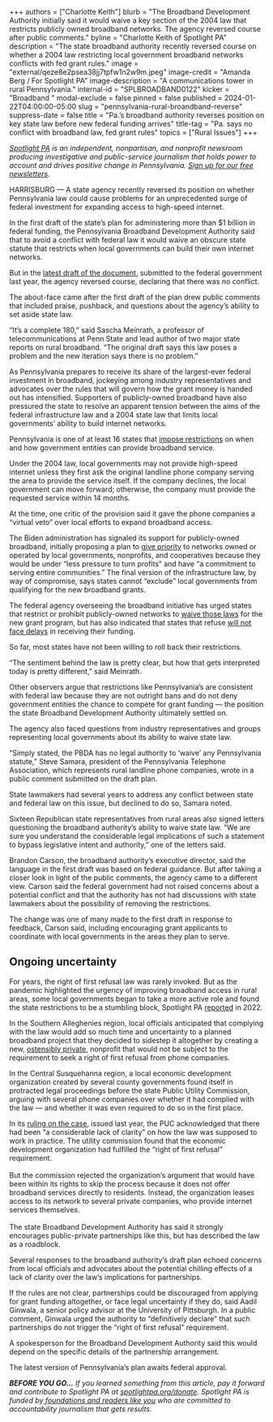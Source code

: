 +++
authors = ["Charlotte Keith"]
blurb = "The Broadband Development Authority initially said it would waive a key section of the 2004 law that restricts publicly owned broadband networks. The agency reversed course after public comments."
byline = "Charlotte Keith of Spotlight PA"
description = "The state broadband authority recently reversed course on whether a 2004 law restricting local government broadband networks conflicts with fed grant rules."
image = "external/qeze8e2psea38jj7tpfw1n2w9m.jpeg"
image-credit = "Amanda Berg / For Spotlight PA"
image-description = "A communications tower in rural Pennsylvania."
internal-id = "SPLBROADBAND0122"
kicker = "Broadband "
modal-exclude = false
pinned = false
published = 2024-01-22T04:00:00-05:00
slug = "pennsylvania-rural-broandband-reverse"
suppress-date = false
title = "Pa.’s broadband authority reverses position on key state law before new federal funding arrives"
title-tag = "Pa. says no conflict with broadband law, fed grant rules"
topics = ["Rural Issues"]
+++

<a href="https://www.spotlightpa.org/"><em>Spotlight PA</em></a><em> is an independent, nonpartisan, and nonprofit newsroom producing investigative and public-service journalism that holds power to account and drives positive change in Pennsylvania. </em><a href="https://www.spotlightpa.org/newsletters"><em>Sign up for our free newsletters</em></a><em>.</em>

HARRISBURG — A state agency recently reversed its position on whether Pennsylvania law could cause problems for an unprecedented surge of federal investment for expanding access to high-speed internet.

In the first draft of the state’s plan for administering more than $1 billion in federal funding, the Pennsylvania Broadband Development Authority said that to avoid a conflict with federal law it would waive an obscure state statute that restricts when local governments can build their own internet networks.

But in the <a href="https://dced.pa.gov/download/pbda-initial-proposal-volume-ii-draft/?wpdmdl=122649">latest draft of the document</a>, submitted to the federal government last year, the agency reversed course, declaring that there was no conflict.

The about-face came after the first draft of the plan drew public comments that included praise, pushback, and questions about the agency’s ability to set aside state law.

<script src="https://www.spotlightpa.org/embed.js" async></script><div data-spl-embed-version="1" data-spl-src="https://www.spotlightpa.org/embeds/newsletter/"></div>

“It’s a complete 180,” said Sascha Meinrath, a professor of telecommunications at Penn State and lead author of two major state reports on rural broadband. “The original draft says this law poses a problem and the new iteration says there is no problem.”

As Pennsylvania prepares to receive its share of the largest-ever federal investment in broadband, jockeying among industry representatives and advocates over the rules that will govern how the grant money is handed out has intensified. Supporters of publicly-owned broadband have also pressured the state to resolve<strong> </strong>an apparent tension between the aims of the federal infrastructure law and a 2004 state law that limits local governments’ ability to build internet networks.

Pennsylvania is one of at least 16 states that <a href="https://broadbandnow.com/report/municipal-broadband-roadblocks">impose restrictions</a> on when and how government entities can provide broadband service.

Under the 2004 law, local governments may not provide high-speed internet unless they first ask the original landline phone company serving the area to provide the service itself. If the company declines, the local government can move forward; otherwise, the company must provide the requested service within 14 months.

At the time, one critic of the provision said it gave the phone companies a “virtual veto” over local efforts to expand broadband access.

The Biden administration has signaled its support for publicly-owned broadband, initially proposing a plan to <a href="https://www.whitehouse.gov/briefing-room/statements-releases/2021/03/31/fact-sheet-the-american-jobs-plan/">give priority</a> to networks owned or operated by local governments, nonprofits, and cooperatives because they would be under “less pressure to turn profits” and have “a commitment to serving entire communities.” The final version of the infrastructure law, by way of compromise, says states cannot “exclude” local governments from qualifying for the new broadband grants.

The federal agency overseeing the broadband initiative has urged states that restrict or prohibit publicly-owned networks to <a href="https://broadbandusa.ntia.doc.gov/sites/default/files/2022-05/BEAD%20NOFO.pdf">waive those laws</a> for the new grant program, but has also indicated that states that refuse <a href="https://www.fiercetelecom.com/telecom/municipal-broadband-laws-probably-wont-delay-bead-funding">will not face delays</a> in receiving their funding.

So far, most states have not been willing to roll back their restrictions.

“The sentiment behind the law is pretty clear, but how that gets interpreted today is pretty different,” said Meinrath.<br/>

Other observers argue that restrictions like Pennsylvania’s are consistent with federal law because they are not outright bans and do not deny government entities the chance to compete for grant funding — the position the state Broadband Development Authority ultimately settled on.

The agency also faced questions from industry representatives and groups representing local governments about its ability to waive state law.

“Simply stated, the PBDA has no legal authority to ‘waive’ any Pennsylvania statute,” Steve Samara, president of the Pennsylvania Telephone Association, which represents rural landline phone companies, wrote in a public comment submitted on the draft plan.

State lawmakers had several years to address any conflict between state and federal law on this issue, but declined to do so, Samara noted.

Sixteen Republican state representatives from rural areas also signed letters questioning the broadband authority’s ability to waive state law. “We are sure you understand the considerable legal implications of such a statement to bypass legislative intent and authority,” one of the letters said.

Brandon Carson, the broadband authority’s executive director, said the language in the first draft was based on federal guidance. But after taking a closer look in light of the public comments, the agency came to a different view. Carson said the federal government had not raised concerns about a potential conflict and that the authority has not had discussions with state lawmakers about the possibility of removing the restrictions.

The change was one of many made to the first draft in response to feedback, Carson said, including encouraging grant applicants to coordinate with local governments in the areas they plan to serve.

## Ongoing uncertainty ##

For years, the right of first refusal law was rarely invoked. But as the pandemic highlighted the urgency of improving broadband access in rural areas, some local governments began to take a more active role and found the state restrictions to be a stumbling block, Spotlight PA <a href="https://www.spotlightpa.org/news/2022/06/pennsylvania-broadband-internet-rural-expansion/">reported</a> in 2022.

In the Southern Alleghenies region, local officials anticipated that complying with the law would add so much time and uncertainty to a planned broadband project that they decided to sidestep it altogether by creating a new, <a href="https://www.spotlightpa.org/news/2022/06/pa-broadband-public-records-transparency/">ostensibly private</a>, nonprofit that would not be subject to the requirement to seek a right of first refusal from phone companies.

In the Central Susquehanna region, a local economic development organization created by several county governments found itself in protracted legal proceedings before the state Public Utility Commission, arguing with several phone companies over whether it had complied with the law — and whether it was even required to do so in the first place.

In its <a href="https://www.puc.pa.gov/pcdocs/1794581.pdf">ruling on the case</a>, issued last year, the PUC acknowledged that there had been “a considerable lack of clarity” on how the law was supposed to work in practice. The utility commission found that the economic development organization had fulfilled the “right of first refusal” requirement.<br/><br/>But the commission rejected the organization’s argument that would have been within its rights to skip the process because it does not offer broadband services directly to residents. Instead, the organization leases access to its network to several private companies, who provide internet services themselves.<br/><br/>The state Broadband Development Authority has said it strongly encourages public-private partnerships like this, but has described the law as a roadblock.

<script src="https://www.spotlightpa.org/embed.js" async></script><div data-spl-embed-version="1" data-spl-src="https://www.spotlightpa.org/embeds/donate/"></div>

Several responses to the broadband authority’s draft plan echoed concerns from local officials and advocates about the potential chilling effects of a lack of clarity over the law’s implications for partnerships.

If the rules are not clear, partnerships could be discouraged from applying for grant funding altogether, or face legal uncertainty if they do, said Aadil Ginwala, a senior policy advisor at the University of Pittsburgh. In a public comment, Ginwala urged the authority to “definitively declare” that such partnerships do not trigger the “right of first refusal” requirement.

A spokesperson for the Broadband Development Authority said this would depend on the specific details of the partnership arrangement.

The latest version of Pennsylvania’s plan awaits federal approval.

<strong><em>BEFORE YOU GO…</em></strong><em> If you learned something from this article, pay it forward and contribute to Spotlight PA at </em><a href="http://spotlightpa.org/donate"><em>spotlightpa.org/donate</em></a><em>. Spotlight PA is funded by</em><a href="https://www.spotlightpa.org/support"><em> foundations and readers like you</em></a><em> who are committed to accountability journalism that gets results.</em>

